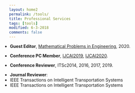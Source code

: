 ```yaml
---
layout: home2
permalink: /tools/
title: Professional Services
tags: [tools]
modified: 6-3-2018
comments: false
---
```


<ul style="padding-left:3px;">

<li>	    
<p>
<b>Guest Editor</b>, <a href="https://ieeexplore.ieee.org/document/8952783" target="_blank"> Mathematical Problems in Engineering</a>, 2020.
</p>	    
</li>
	    
<li>	    
<p>
<b>Conference PC Member</b>, <a href="https://ieeexplore.ieee.org/document/8952783" target="_blank"> IJCAI2019</a>, <a href="https://ieeexplore.ieee.org/document/8952783" target="_blank"> IJCAI2020</a>.
</p>	    
</li>

<li>	    
<p>
<b>Conference Reviewer</b>, ITSc2014, 2016, 2017, 2019.
</p>	    
</li>

<li>	    
<b>Journal Reviewer</b>:
	<li> IEEE Transactions on Intelligent Transportation Systems
	</li>
	<li> IEEE Transactions on Intelligent Transportation Systems
	</li>	    
</li>

</ul>

